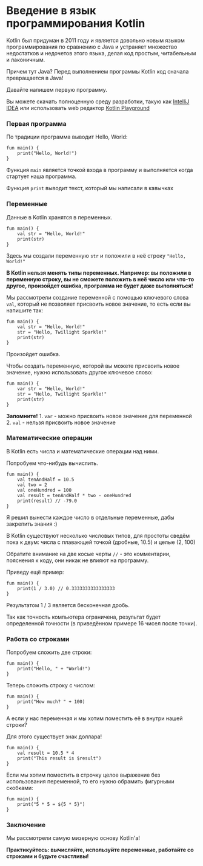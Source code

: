 # Введение в язык программирования Kotlin

Kotlin был придуман в 2011 году и является довольно новым языком программирования
по сравнению с Java и устраняет множество недостатков и недочетов этого языка, делая код простым, читабельным
и лаконичным.

Причем тут Java? Перед выполнением программы Kotlin код сначала превращается в Java!

Давайте напишем первую программу.

Вы можете скачать полноценную среду разработки, такую как [IntelliJ IDEA](https://www.jetbrains.com/ru-ru/idea/) или использовать web редактор [Kotlin Playground](https://play.kotlinlang.org)

### Первая программа

По традиции программа выводит Hello, World:

	fun main() {
	    print("Hello, World!")
	}

Функция <code>main</code> является точкой входа в программу и выполняется когда стартует наша программа.

Функция <code>print</code> выводит текст, который мы написали в кавычках

### Переменные

Данные в Kotlin хранятся в переменных.

	fun main() {
	    val str = "Hello, World!"
	    print(str)
	}

Здесь мы создали переменную <code>str</code> и положили в неё строку <code>"Hello, World!"</code>

**В Kotlin нельзя менять типы переменных. Например: вы положили в переменную строку, вы не сможете положить в неё число или что-то другое, произойдет ошибка, программа не будет даже выполняться!**

Мы рассмотрели создание переменной с помощью ключевого слова <code>val</code>, который
не позволяет присвоить новое значение, то есть если вы напишите так:

	fun main() {
	    val str = "Hello, World!"
	    str = "Hello, Twillight Sparkle!"
	    print(str)
	}

Произойдет ошибка.

Чтобы создать переменную, которой вы можете присвоить новое значение, нужно использовать другое ключевое слово:

	fun main() {
	    var str = "Hello, World!"
	    str = "Hello, Twillight Sparkle!"
	    print(str)
	}

**Запомните!**
	1. <code>var</code> - можно присвоить новое значение для переменной
	2. <code>val</code> - нельзя присвоить новое значение

### Математические операции

В Kotlin есть числа и математические операции над ними.

Попробуем что-нибудь вычислить.

	fun main() {
	    val tenAndHalf = 10.5
	    val two = 2
	    val oneHundred = 100
	    val result = tenAndHalf * two - oneHundred
	    print(result) // -79.0
	}

Я решил вынести каждое число в отдельные переменные, дабы закрепить знания :)

В Kotlin существуют несколько числовых типов, для простоты сведём пока к двум: числа с плавающей точкой (дробные, 10.5) и целые (2, 100)

Обратите внимание на две косые черты <code>//</code> - это комментарии, пояснения к коду, они никак не влияют на программу.

Приведу ещё пример:

	fun main() {
	    print(1 / 3.0) // 0.3333333333333333
	}

Результатом 1 / 3 является бесконечная дробь.

Так как точность компьютера ограничена, результат будет определенной точности (в приведённом примере 16 чисел после точки).

### Работа со строками

Попробуем сложить две строки:

	fun main() {
	    print("Hello, " + "World!")
	}

Теперь сложить строку с числом:

	fun main() {
	    print("How much? " + 100)
	}

А если у нас переменная и мы хотим поместить её в внутри нашей строки?

Для этого существует знак доллара!

	fun main() {
	    val result = 10.5 * 4
	    print("This result is $result")
	}

Если мы хотим поместить в строчку целое выражение без использования переменной, то его нужно
обрамить фигурными скобками:

	fun main() {
	    print("5 * 5 = ${5 * 5}")
	}

### Заключение

Мы рассмотрели самую мизерную основу Kotlin'а!

**Практикуйтесь: вычисляйте, используйте переменные, работайте со строками и будьте счастливы!**
